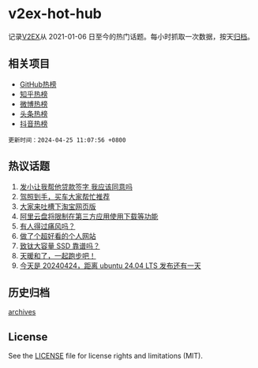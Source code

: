 # v2ex-hot-hub

 记录[V2EX](https://www.v2ex.com/)从 2021-01-06 日至今的热门话题。每小时抓取一次数据，按天[归档](archives)。
 
 ## 相关项目

- [GitHub热榜](https://github.com/snaildev/github-hot-hub)
- [知乎热榜](https://github.com/snaildev/zhihu-hot-hub)
- [微博热榜](https://github.com/snaildev/weibo-hot-hub)
- [头条热榜](https://github.com/snaildev/toutiao-hot-hub)
- [抖音热榜](https://github.com/snaildev/douyin-hot-hub)


 `更新时间：2024-04-25 11:07:56 +0800`

## 热议话题

1. [发小让我帮他贷款签字 我应该同意吗](https://www.v2ex.com/t/1035269)
1. [驾照到手，买车大家帮忙推荐](https://www.v2ex.com/t/1035245)
1. [大家来吐槽下淘宝网页版](https://www.v2ex.com/t/1035254)
1. [阿里云盘将限制在第三方应用使用下载等功能](https://www.v2ex.com/t/1035228)
1. [有人得过痛风吗？](https://www.v2ex.com/t/1035258)
1. [做了个超好看的个人网站](https://www.v2ex.com/t/1035281)
1. [致钛大容量 SSD 靠谱吗？](https://www.v2ex.com/t/1035238)
1. [天暖和了，一起跑步吧！](https://www.v2ex.com/t/1035447)
1. [今天是 20240424，距离 ubuntu 24.04 LTS 发布还有一天](https://www.v2ex.com/t/1035279)

## 历史归档

[archives](archives)

## License

See the [LICENSE](LICENSE) file for license rights and limitations (MIT).
